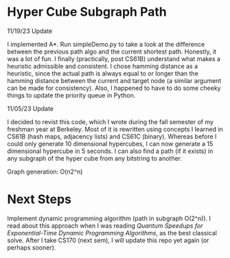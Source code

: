 # Hyper Cube Subgraph Path
11/19/23 Update

I implemented A*. Run simpleDemo.py to take a look at the difference between the previous path algo and the current shortest path. Honestly, it was a lot of fun. I finally (practically, post CS61B) understand what makes a heuristic admissible and consistent. I chose hamming distance as a heuristic, since the actual path is always equal to or longer than the hamming distance between the current and target node (a similar argument can be made for consistency). Also, I happened to have to do some cheeky things to update the priority queue in Python. 

11/05/23 Update

I decided to revist this code, which I wrote during the fall semester of my freshman year at Berkeley. Most of it is rewritten using concepts I learned in CS61B (hash maps, adjacency lists) and CS61C (binary). Whereas before I could only generate 10 dimensional hypercubes, I can now generate a 15 dimensional hypercube in 5 seconds. I can also find a path (if it exists) in any subgraph of the hyper cube from any bitstring to another. 

Graph generation: O(n2^n)

# Next Steps
Implement dynamic programming algorithm (path in subgraph O(2^n)). I read about this approach when I was reading _Quantum Speedups for Exponential-Time Dynamic Programming Algorithms_, as the best classical solve. After I take CS170 (next sem), I will update this repo yet again (or perhaps sooner). 
